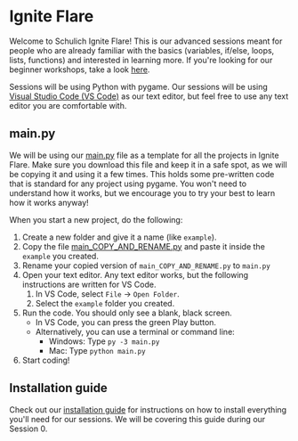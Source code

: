 # Ignite Flare
Welcome to Schulich Ignite Flare! This is our advanced sessions meant for people who are already familiar with the basics (variables, if/else, loops, lists, functions) and interested in learning more. If you're looking for our beginner workshops, take a look [here](http://schulichignite.com/beginner/). 

Sessions will be using Python with pygame. Our sessions will be using [Visual Studio Code (VS Code)](https://code.visualstudio.com/) as our text editor, but feel free to use any text editor you are comfortable with.

## main.py
We will be using our [main.py](main_COPY_AND_RENAME.py) file as a template for all the projects in Ignite Flare. Make sure you download this file and keep it in a safe spot, as we will be copying it and using it a few times. This holds some pre-written code that is standard for any project using pygame. You won't need to understand how it works, but we encourage you to try your best to learn how it works anyway!

When you start a new project, do the following:
1. Create a new folder and give it a name (like `example`).
2. Copy the file [main_COPY_AND_RENAME.py](main_COPY_AND_RENAME.py) and paste it inside the `example` you created.
3. Rename your copied version of `main_COPY_AND_RENAME.py` to `main.py`
4. Open your text editor. Any text editor works, but the following instructions are written for VS Code.
    1. In VS Code, select `File` -> `Open Folder`.
    2. Select the `example` folder you created.
5. Run the code. You should only see a blank, black screen.
    * In VS Code, you can press the green Play button.
    * Alternatively, you can use a terminal or command line:
        * Windows: Type `py -3 main.py`
        * Mac: Type `python main.py`
6. Start coding!

## Installation guide
Check out our [installation guide](installation_guide.md) for instructions on how to install everything you'll need for our sessions.
We will be covering this guide during our Session 0.
